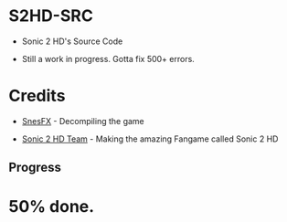 # S2HD-SRC
 
- Sonic 2 HD's Source Code

- Still a work in progress. Gotta fix 500+ errors.

# Credits

- [SnesFX](https://twitter.com/SnesFX) - Decompiling the game

- [Sonic 2 HD Team](https://twitter.com/Sonic2HD) - Making the amazing Fangame called Sonic 2 HD

## Progress

# 50% done.



